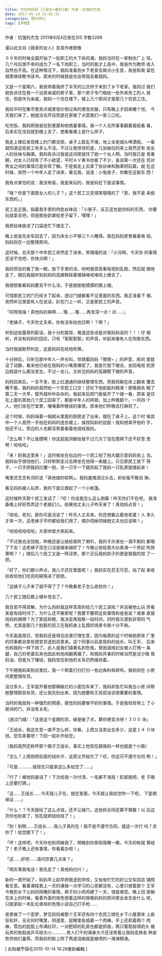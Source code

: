 ```yaml
---
title: 可怜的妈妈（三部全+番外1篇）作者：饥饿的杰克
date: 2017-05-14 14:01:31
categories: 現代奇幻
tags: [草榴]
---
```

作者：饥饿的杰克
2011年6月4日发在SIS
字数3288

谨以此文向《我家的女人》及其作者致敬

９９年的时候全国开始了一批职工的大下岗风潮，我妈当时在一家制衣厂上
班，几个月后很不幸的成为了一名下岗职工，当时的我才上高中，我爸作为教师
收入自然也不高。在这种情况下，我妈准备到乡下老家去做点小生意，我爸和我
留在城里继续教书读书。周末的时候我爸也会带我去看我妈。

又是一个星期六，我爸带着我挤了半天的公交终于来到了乡下老家。我妈过
我们她告诉住在我一个远房亲戚的房子里，那个房子专门租给一些外来务工的人
居住，但是作为亲戚，我妈一个住在楼下，楼上几个房间才是那几个农民工住。

我妈平时在集市里卖点城里低价倒过来的便宜衣服，只有晚上才回来睡个觉。
今天我们来了，她就没去开店而是在家做了点菜我们一家三口吃。

吃完饭，我妈把我爸拉到里屋和他商量事情。我一个人无所事事翻着报纸看
看，后来实在没劲就到楼上去了，想看看楼上是什么样子。

我走上楼后发现楼上的门都没锁，桌子上脏乱不堪，地上全是烟头啤酒瓶，
一看就知道这些民工有多么不洁。不过让我惊讶的是，几张破旧的床上竟然还有
些女人的丝袜与胸罩。我妈告诉过我爸这间房就住了她一个女人啊。当时我已是
青春期，对女人已经有了不小欲望，平时ＡＶ黄书也看了不少，虽说第一次还在
但对男女之间的事情已是非常了解。于是我走上去拿了些丝袜和胸罩把玩着。就
在这时候，突然一个中年人走了进来，看见我，说道：小兔崽子，你敢在这偷东
西！

我有点害怕的说：我没有偷，我是来玩的，我爸妈在下面谈事情。

「哦？你是下面那女人的儿子？」这个民工又变得笑嘻嘻的了「恩，我不是
来偷东西的。」

民工走近我，指着我手里的肉色丝袜说：「小崽子，反正这也是你妈的东西，
你要玩就拿去吧，但是那些奶罩给老子留下，嘿嘿！」

我把丝袜放进了口袋连忙下楼去了。

晚上爸爸先坐车回去了，因为床太小不够三个人睡得。我在妈妈房里看着电
视，妈妈则在一边整理房间。

这时候，白天那个中年民工突然走了进来，笑嘻嘻的说：「小冯啊，今天你
的事情还没干完吧，你快点啊！」

我妈慌张的看了我一眼，放下手里的活，吩咐我乖乖看电视别乱跑，然后就
跟他走了。随后我就听到妈妈的高跟鞋踩着楼梯咯吱咯吱上楼去了。

我很想看看妈妈要去干什么活，于是就偷偷摸摸的跟上楼。

可惜那民工的门已经关了起来，透过门缝都看不见里面的东西。我正准备下
楼，突然听见里面有人在说话，趴在门上一听，正是那民工的声音。

「哎呀我操！真他妈的爽啊……喔……喔……再含深一点！对……」

「老婊子，今天你丈夫来，你有没有给他日啊！？啊？」

听到这些露骨的脏话，我十分的震惊，难道这些话是对我妈妈说的？！！仔
细听，并没有妈妈的回应，只有「絮絮絮絮」的声音，听起来像有人在吮吸东西。

当时我就断然判定，这是妈妈在给他吹箫。

十分钟后，只听见那中年人一声长叫，伴随着妈妈「嗯嗯~ 」的声音，房间
里就没了动静，看来他已经在我妈的小嘴里爆浆了。我急忙跑下楼去，坐回电视
机旁边假装什么都没发生。不过一会儿，又听见妈妈的高跟鞋下楼的声音。

妈妈回来后，一言不发，脸上红通通的继续整理东西。而我则躺在床上翻来
覆去睡不着，我的妈妈竟然给一个农民工口交！还吃下他肮脏的精液！那晚我失
眠了第二天一大早，窗外就吵吵杂杂的。我起来后把门偷偷开了个缝一看，原来
是住在上面的其他几个民工回来了，都是中年人的样貌，加上昨晚那个，一共四
个人，他们坐在厅堂里，嚷嚷着昨晚钱的事情，原来他们昨晚去打麻将了。

这个时候，妈妈端着一锅粥从里面的厨房走了出来，摆在了桌子上。这个时
候其中一个人竟然一手拍在妈妈的连衣裙上，揉捏妈妈的屁股！我妈想拿开他的
手，他还不让，旁边的人也都淫笑着看着他调戏我妈。

「怎么啊？不让我摸啊！你这屁股洞都给我干过几次了现在摸两下还不好意
思啊！哈哈哈」

「来！到我这里来！」这时候坐在右边的一个民工拍了拍大腿示意妈妈坐上
去。我妈似乎很怕他们，只好默默走过去跨坐在他得一条腿上。只见那民工放下
筷子，一只手把我妈拦腰一抱，另一只手一下就抓起了我妈一只乳房搓揉起来！

嘴里还念念有词的说「真他娘的软啊」。我妈羞愧调过头去，却丝毫不敢动
弹。

看见妈妈被人玩弄，我的下面又撑起了一个小帐篷。

这时候昨天那个民工发话了：「哎！你说我怎么这么倒霉！昨天你们不在吧，
我准备晚上好好弄弄这个老娘们儿，结果他丈夫儿子昨天来了！真他妈点背！」

「哈哈，老刘，那你可是活该了！昨天人丈夫来，你还想霸占着他老婆！人
多久才来一次，这老婊子平时都给我们用了，偶尔伺候伺候她丈夫也应该嘛！」

「哈哈哈哈哈哈」大家哄堂大笑起来。

「不过我也没饶她，昨晚还是让她给我吹了喇叭，我的子孙液也一滴不剩的
都喝了下去！这老婊子现在口活是越来越好了！今晚让他给我大伙表演一个贵妃
吹排箫啊？！」随后几个民工又是一阵淫笑，那个正玩我妈奶子的更是狠狠的捏
了一把。

「好了，你们都小声点，我儿子还在里面呢！」我妈实在忍无可忍，站了起
来收拾收拾他们吃完的碗筷进了厨房。

「这婊子儿子来了就不得了了？今晚看老子怎么收拾你！」

几个民工随后都上楼补觉去了。

我百思不得其解，为什么妈妈就这样乖乖的给几个民工调戏？并且被他么玩
弄看来是有段时间了，为什么还不搬家呢？我要不要把这些事情和爸爸说？或者
直接找妈妈摊牌？为了家庭和睦，我决定再观察一段时间，同时我又感到非常的
气愤，尤其是那几个肮脏的民工在我妈身上乱摸的场景令我十分不爽。

今天虽是周日，但我妈还是得去店里打理生意，因为每周的这个时候她原来
厂里的同事都会拿些便宜货送到店里来。这个同事以前是我妈的组长，叫王军，
后来也和我妈一样下岗了。此人是我们镇著名的色鬼，曾因调戏妇女被人打残一
条腿，自己的老婆后来也因此和他闹翻离婚了。和我妈共事的时候当然是没少揩
我妈油，但是为了赚钱，我妈现在和他的关系仍然维持着。

下午随我妈来到店里后，我一个帮着打扫打扫一些边角料和碎布。我妈则在
小房间里整理存货。

没过多久，王军就开着他那辆破烂的小面包车来了，我妈却急忙叫我去小房
间帮她整理那些存货，还让我先别出来，因为她要和王叔叔谈谈很重要的事情。

当时的我就有一种强烈的预感，感觉妈妈要做不好的事情。于是我轻轻带上
了小房间的门，并没有关死。

（透过门缝）：「这是这个星期的货，破是破了点，算你便宜点吧！３００
块」

「王组长，我这生意一直不怎么样，你看，上周又没卖出去多少，这是１４
０块钱，您先拿着吧！下回一起补齐给您」

（我妈竟然还称呼那个瘸子王组长，事实上他现在跟我妈一样也就是个小贩）

「怎么？上周刚把前面的钱补齐，这周又开始欠了？哎，你这可不遵守合同
啊！」

「可是…………我现在只能拿这么多给您了……」

「行了！被他妈废话了！下次给我一次付清，一毛都不准拖！赶紧脱吧，老
子晚上还要打牌。」

「这……王组长……今天我儿子在，就在里面，今天就让我给您吹一下吧，
下星期保证……」

「什么！？今天就给了这么点钱，还不让操穴，这他妈合同还算不算数！以
后这货你也别拿了，现在就把钱给结了！」

「别！别啊……王组长……我儿子真的在！我不是不遵守合同，就这一次行
吗？求你了！给您跪下了！」

「哼！这样吧，今天你也别伺候我了，明晚到你家陪我睡一晚，今天的帐就
算结了！老子晚上还有事情，你看着办吧！」

「这……好吧……请问您要几点来？」

「明天等我电话！我先走了！真他妈扫兴！」

新的一周开始了，妈妈早上起早把我送到学校，又匆匆忙忙的赶公交车回店
铺照看生意。看着课程表上一天的课我一点学习的心思都没有，心里只想着那个
王军今晚到乡下让妈妈陪睡的事情，裤子的小鸡鸡硬了一天，很是难受。晚上回
家躺在床上的时候，看着外面的夜色想着这样的夜晚妈妈的房间里会发生些什么
呢，只能拿起一本乱伦虐母的色情小说自己打手枪……

夜里做了一个恶梦，梦见妈妈被那个王军还有四个农民工绑在乡下小屋里床
上疯狂轮奸，无论何时嘴里，阴道里，屁眼里各插着一个肉棒，手上还抓着两个
肉棒，雪白的屁股上布满红印，一对肥硕的乳房也都是抓痕，两只葡萄般得奶头
被玩弄的勃起成乒乓球大小…………男人们干的满身大汗还淫笑着让我妈变换各
种姿势供他们羞辱，而我妈的脸上除了两道泪痕就是被喷的一滩滩精液。


[ 此貼被苧蒛在2015-10-14 16:28重新編輯 ]